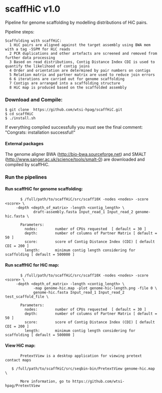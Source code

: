 # scaffHiC v1.0
Pipeline for genome scaffolding by modelling distributions of HiC pairs.

Pipeline steps:
        
    Scaffolding with scaffHiC:
      1 HiC pairs are aligned against the target assembly using BWA mem with a tag -5SPM for HiC reads
      2 PCR duplications and other artefacts are screened and removed from further data processing
      3 Based on read distributions, Contig Distance Index CDI is used to quantify the likelihood of contig joins
      4 Order and orientation are determined by pair numbers on contigs
      5 Relation matrix and partner matrix are used to reduce join errors
      6 6 iterations are carried out for genome scaffolding
      7 Contigs are arranged into a scaffolding structure
      8 HiC map is produced based on the scaffolded assembly

### Download and Compile:

    $ git clone  https://github.com/wtsi-hpag/scaffHiC.git 
    $ cd scaffHiC
    $ ./install.sh
		
If everything compiled successfully you must see the final comment: 
		"Congrats: installation successful!"		


#### External packages
The genome aligner BWA (http://bio-bwa.sourceforge.net) and SMALT (http://www.sanger.ac.uk/science/tools/smalt-0) are downloaded and compiled by scaffHiC.

### Run the pipelines

#### Run scaffHiC for genome scaffolding:
           $ /full/path/to/scaffHiC/src/scaff10X -nodes <nodes> -score <score> \
	   	 -depth <depth_of_matrix> -length <contig_length> \
                 draft-assembly.fasta Input_read_1 Input_read_2 genome-hic.fasta \
           
	       Parameters:
             nodes:        number of CPUs requested  [ default = 30 ]
             depth:        number of columns of Partner Matrix [ default = 50 ]
             score:        score of Contig Distance Index (CDI) [ default CDI = 200 ]
             length:       minimum contig length considering for scaffolding [ default = 500000 ]


#### Run scaffHiC for HiC map:
           $ /full/path/to/scaffHiC/src/scaff10X -nodes <nodes> -score <score> \
	   	 -depth <depth_of_matrix> -length <contig_length> \
                 -map genome-hic.map -plot genome-hic-length.png -file 0 \ 
                 genome-hic.fasta Input_read_1 Input_read_2 test_scaffold_file \
           
	       Parameters:
             nodes:        number of CPUs requested  [ default = 30 ]
             depth:        number of columns of Partner Matrix [ default = 50 ]
             score:        score of Contig Distance Index (CDI) [ default CDI = 200 ]
             length:       minimum contig length considering for scaffolding [ default = 500000 ]


#### View HiC map:
           PretextView is a desktop application for viewing pretext contact maps
           
	   $ /full/path/to/scaffHiC/src/seqbin-bin/PretextView genome-hic.map \
	    
           More information, go to https://github.com/wtsi-hpag/PretextView
        

